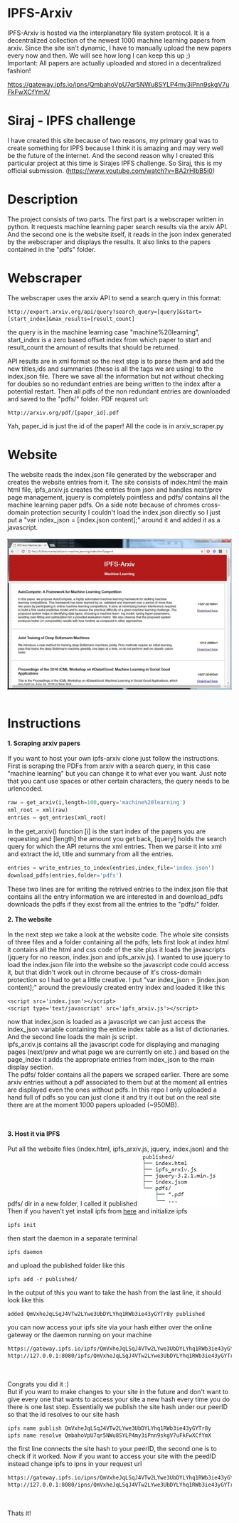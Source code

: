 # IPFS-Arxiv
IPFS-Arxiv is hosted via the interplanetary file system protocol. It is a decentralized collection of the newest 1000 machine learning papers from arxiv. Since the site isn't dynamic, I have to manually upload the new papers every now and then. We will see how long I can keep this up ;)  
Important: All papers are actually uploaded and stored in a decentralized fashion!

https://gateway.ipfs.io/ipns/QmbahoVpU7qr5NWu8SYLP4my3iPnn9skgV7uFkFwXCfYmX/
<br/>

# Siraj - IPFS challenge
I have created this site because of two reasons, my primary goal was to create something for IPFS because I think it is amazing and may very well be the future of the internet. And the second reason why I created this particular project at this time is Sirajes IPFS challenge. So Siraj, this is my official submission. (https://www.youtube.com/watch?v=BA2rHlbB5i0)
<br/>

# Description
The project consists of two parts. The first part is a webscraper written in python. It requests machine learning paper search results via the arxiv API. And the second one is the website itself, it reads in the json index generated by the webscraper and displays the results. It also links to the papers contained in the "pdfs" folder.
<br/>

# Webscraper
The webscraper uses the arxiv API to send a search query in this format:<br/>
```
http://export.arxiv.org/api/query?search_query=[query]&start=[start_index]&max_results=[result_count]
```
the query is in the machine learning case "machine%20learning", start_index is a zero based offset index from which paper to start and result_count the amount of results that should be returned.

API results are in xml format so the next step is to parse them and add the new titles,ids and summaries (these is all the tags we are using) to the index.json file. There we save all the information but not without checking for doubles so no redundant entries are being written to the index after a potential restart. Then all pdfs of the non redundant entries are downloaded and saved to the "pdfs/" folder.
PDF request url:<br/>
```
http://arxiv.org/pdf/[paper_id].pdf
```
Yah, paper_id is just the id of the paper!
All the code is in arxiv_scraper.py
<br/>

# Website
The website reads the index.json file generated by the webscraper and creates the website entries from it. The site consists of index.html the main html file, ipfs_arxiv.js creates the entries from json and handles next/prev page management, jquery is completely pointless and pdfs/ contains all the machine learning paper pdfs.
On a side note because of chromes cross-domain protection security I couldn't load the index.json directly so I just put a "var index_json = [index.json content];" around it and added it as a javascript.
<br/><br/>
<img src='images/ipfs_arxiv_website.jpg'/>
<br/>
<br/>

# Instructions
<b>1. Scraping arxiv papers</b>
<br/><br/>
If you want to host your own ipfs-arxiv clone just follow the instructions. First is scraping the PDFs from arxiv with a search query, in this case "machine learning" but you can change it to what ever you want. Just note that you cant use spaces or other certain characters, the query needs to be urlencoded.
```python
raw = get_arxiv(i,length=100,query='machine%20learning')
xml_root = xml(raw)
entries = get_entries(xml_root)
```
In the get_arxiv() function [i] is the start index of the papers you are requesting and [length] the amount you get back, [query] holds the search query for which the API returns the xml entries. Then we parse it into xml and extract the id, title and summary from all the entries.
```python
entries = write_entries_to_index(entries,index_file='index.json')
download_pdfs(entries,folder='pdfs')
```
These two lines are for writing the retrived entries to the index.json file that contains all the entry information we are interested in and download_pdfs downloads the pdfs if they exist from all the entries to the "pdfs/" folder.
<br/>
<br/>
<b>2. The website</b>
<br/><br/>
In the next step we take a look at the website code. The whole site consists of three files and a folder containing all the pdfs; lets first look at index.html it contains all the html and css code of the site plus it loads the javascripts (jquery for no reason, index.json and ipfs_arxiv.js). I wanted to use jquery to load the index.json file into the website so the javascript code could access it, but that didn't work out in chrome because of it's cross-domain protection so I had to get a little creative. I put "var index_json = [index.json content];" around the previously created entry index and loaded it like this

```
<script src='index.json'></script>
<script type='text/javascript' src='ipfs_arxiv.js'></script>
```
now that index.json is loaded as a javascript we can just access the index_json variable containing the entire index table as a list of dictionaries. And the second line loads the main js script.
<br/>
ipfs_arxiv.js contains all the javascript code for displaying and managing pages (next/prev and what page we are currently on etc.) and based on the page_index it adds the appropriate entries from index_json to the main display section.
<br/>
The pdfs/ folder contains all the papers we scraped earlier. There are some arxiv entries without a pdf associated to them but at the moment all entries are displayed even the ones without pdfs. In this repo I only uploaded a hand full of pdfs so you can just clone it and try it out but on the real site there are at the moment 1000 papers uploaded (~950MB). 

<br/>
<br/>
<b>3. Host it via IPFS</b>
<br/><br/>
Put all the website files (index.html, ipfs_arxiv.js, jquery, index.json) and the pdfs/ dir in a new folder, I called it published
<img src='images/publish_folder_structure.jpg' />
<br/>
Then if you haven't yet install ipfs from <a href='https://ipfs.io/docs/install/'>here</a> and initialize ipfs

```
ipfs init
```

then start the daemon in a separate terminal

```
ipfs daemon
```

and upload the published folder like this

```
ipfs add -r published/
```

In the output of this you want to take the hash from the last line, it should look like this

```
added QmVxheJqLSqJ4VTw2LYwe3UbDYLYhq1RWb3ie43yGYTr8y published
```

you can now access your ipfs site via your hash either over the online gateway or the daemon running on your machine

```
https://gateway.ipfs.io/ipfs/QmVxheJqLSqJ4VTw2LYwe3UbDYLYhq1RWb3ie43yGYTr8y
http://127.0.0.1:8080/ipfs/QmVxheJqLSqJ4VTw2LYwe3UbDYLYhq1RWb3ie43yGYTr8y
```

<br/>
<br/>
Congrats you did it :)
<br/>
But if you want to make changes to your site in the future and don't want to give every one that wants to access your site a new hash every time you do there is one last step. Essentially we publish the site hash under our peerID so that the id resolves to our site hash

```
ipfs name publish QmVxheJqLSqJ4VTw2LYwe3UbDYLYhq1RWb3ie43yGYTr8y
ipfs name resolve QmbahoVpU7qr5NWu8SYLP4my3iPnn9skgV7uFkFwXCfYmX
```

the first line connects the site hash to your peerID, the second one is to check if it worked. Now if you want to access your site with the peedID instead change ipfs to ipns in your request url

```
https://gateway.ipfs.io/ipns/QmVxheJqLSqJ4VTw2LYwe3UbDYLYhq1RWb3ie43yGYTr8y
http://127.0.0.1:8080/ipns/QmVxheJqLSqJ4VTw2LYwe3UbDYLYhq1RWb3ie43yGYTr8y
```
<br/>
<br/>
Thats it!
